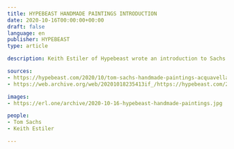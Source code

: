 ```yaml
---
title: HYPEBEAST HANDMADE PAINTINGS INTRODUCTION
date: 2020-10-16T00:00:00+00:00
draft: false
language: en
publisher: HYPEBEAST
type: article

description: Keith Estiler of Hypebeast wrote an introduction to Sachs' Handmade Paintings show at Acquavella Galleries.

sources:
- https://hypebeast.com/2020/10/tom-sachs-handmade-paintings-acquavella-galleries-exhibition-info
- https://web.archive.org/web/20201018235413if_/https://hypebeast.com/2020/10/tom-sachs-handmade-paintings-acquavella-galleries-exhibition-info

images:
- https://erl.one/archive/2020-10-16-hypebeast-handmade-paintings.jpg

people:
- Tom Sachs
- Keith Estiler

---
```


